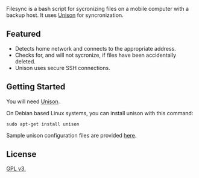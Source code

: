 Filesync is a bash script for sycronizing files on a mobile computer with a backup host.  It uses [Unison](https://www.cis.upenn.edu/~bcpierce/unison/) for syncronization.

## Featured

* Detects home network and connects to the appropriate address.
* Checks for, and will not sycronize, if files have been accidentally deleted.
* Unison uses secure SSH connections.

## Getting Started

You will need [Unison](https://www.cis.upenn.edu/~bcpierce/unison/).

On Debian based Linux systems, you can install unison with this command:

```shell
sudo apt-get install unison
```

Sample unison configuration files are provided [here](unison_config_examples).


## License

[GPL v3.](https://opensource.org/licenses/gpl-license)
